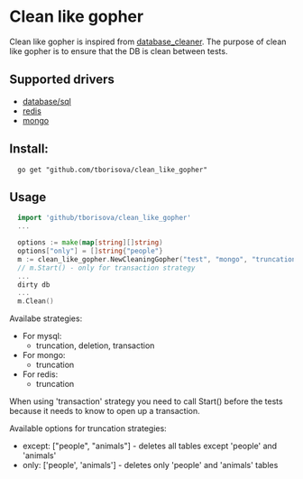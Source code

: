# Clean like gopher

Clean like gopher is inspired from [database_cleaner](https://github.com/DatabaseCleaner/database_cleaner). The purpose of clean
like gopher is to ensure that the DB is clean between tests.

## Supported drivers
   * [database/sql](http://golang.org/pkg/database/sql/) 
   * [redis](https://github.com/go-redis/redis)
   * [mongo](https://labix.org/mgo)

## Install:
```
  go get "github.com/tborisova/clean_like_gopher"
```
## Usage

```go
  import 'github/tborisova/clean_like_gopher'
  ...

  options := make(map[string][]string)
  options["only"] = []string{"people"}
  m := clean_like_gopher.NewCleaningGopher("test", "mongo", "truncation", options) // clean collection 'test' using mongo driver and truncation strategy
  // m.Start() - only for transaction strategy
  ...
  dirty db
  ...
  m.Clean()
```

Availabe strategies:

  * For mysql:
    * truncation, deletion, transaction
  * For mongo:
    * truncation
  * For redis:
    * truncation

When using 'transaction' strategy you need to call Start() before the tests because it needs to know to open up a transaction.

Available options for truncation strategies:
  
  * except: ["people", "animals"] - deletes all tables except 'people' and 'animals'
  * only: ['people', 'animals'] - deletes only 'people' and 'animals' tables

